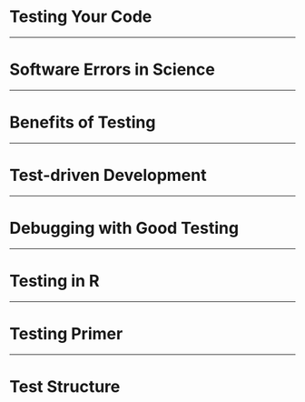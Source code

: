 Testing Your Code
=================

---

Software Errors in Science
==========================



---

Benefits of Testing
===================



---

Test-driven Development
=======================

---

Debugging with Good Testing
===========================

---

Testing in R
============



---

Testing Primer
==============

---

Test Structure
==============


